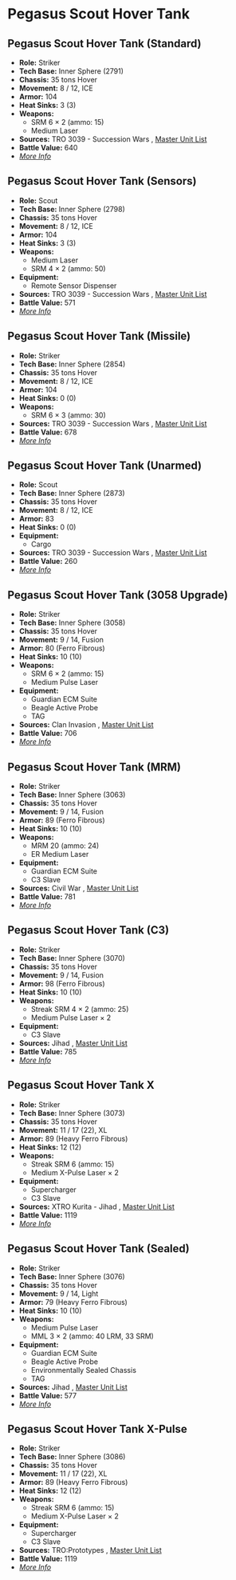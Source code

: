 # Pegasus Scout Hover Tank 

## Pegasus Scout Hover Tank (Standard) 

- **Role:** Striker 
- **Tech Base:** Inner Sphere (2791) 
- **Chassis:** 35 tons Hover 
- **Movement:** 8 / 12, ICE 
- **Armor:** 104 
- **Heat Sinks:** 3 (3) 
- **Weapons:** 
  - SRM 6 × 2 (ammo: 15) 
  - Medium Laser 
- **Sources:** TRO 3039 - Succession Wars , [Master Unit List](http://masterunitlist.info/Unit/Details/2461/pegasus-scout-hover-tank-standard) 
- **Battle Value:** 640 
- [*More Info*](pegasus_scout_hover_tank/pegasus_scout_hover_tank_standard.md) 

## Pegasus Scout Hover Tank (Sensors) 

- **Role:** Scout 
- **Tech Base:** Inner Sphere (2798) 
- **Chassis:** 35 tons Hover 
- **Movement:** 8 / 12, ICE 
- **Armor:** 104 
- **Heat Sinks:** 3 (3) 
- **Weapons:** 
  - Medium Laser 
  - SRM 4 × 2 (ammo: 50) 
- **Equipment:** 
  - Remote Sensor Dispenser 
- **Sources:** TRO 3039 - Succession Wars , [Master Unit List](http://masterunitlist.info/Unit/Details/2460/pegasus-scout-hover-tank-sensors) 
- **Battle Value:** 571 
- [*More Info*](pegasus_scout_hover_tank/pegasus_scout_hover_tank_sensors.md) 

## Pegasus Scout Hover Tank (Missile) 

- **Role:** Striker 
- **Tech Base:** Inner Sphere (2854) 
- **Chassis:** 35 tons Hover 
- **Movement:** 8 / 12, ICE 
- **Armor:** 104 
- **Heat Sinks:** 0 (0) 
- **Weapons:** 
  - SRM 6 × 3 (ammo: 30) 
- **Sources:** TRO 3039 - Succession Wars , [Master Unit List](http://masterunitlist.info/Unit/Details/2457/pegasus-scout-hover-tank-missile) 
- **Battle Value:** 678 
- [*More Info*](pegasus_scout_hover_tank/pegasus_scout_hover_tank_missile.md) 

## Pegasus Scout Hover Tank (Unarmed) 

- **Role:** Scout 
- **Tech Base:** Inner Sphere (2873) 
- **Chassis:** 35 tons Hover 
- **Movement:** 8 / 12, ICE 
- **Armor:** 83 
- **Heat Sinks:** 0 (0) 
- **Equipment:** 
  - Cargo 
- **Sources:** TRO 3039 - Succession Wars , [Master Unit List](http://masterunitlist.info/Unit/Details/2462/pegasus-scout-hover-tank-unarmed) 
- **Battle Value:** 260 
- [*More Info*](pegasus_scout_hover_tank/pegasus_scout_hover_tank_unarmed.md) 

## Pegasus Scout Hover Tank (3058 Upgrade) 

- **Role:** Striker 
- **Tech Base:** Inner Sphere (3058) 
- **Chassis:** 35 tons Hover 
- **Movement:** 9 / 14, Fusion 
- **Armor:** 80 (Ferro Fibrous) 
- **Heat Sinks:** 10 (10) 
- **Weapons:** 
  - SRM 6 × 2 (ammo: 15) 
  - Medium Pulse Laser 
- **Equipment:** 
  - Guardian ECM Suite 
  - Beagle Active Probe 
  - TAG 
- **Sources:** Clan Invasion , [Master Unit List](http://masterunitlist.info/Unit/Details/2455/pegasus-scout-hover-tank-3058-upgrade) 
- **Battle Value:** 706 
- [*More Info*](pegasus_scout_hover_tank/pegasus_scout_hover_tank_3058_upgrade.md) 

## Pegasus Scout Hover Tank (MRM) 

- **Role:** Striker 
- **Tech Base:** Inner Sphere (3063) 
- **Chassis:** 35 tons Hover 
- **Movement:** 9 / 14, Fusion 
- **Armor:** 89 (Ferro Fibrous) 
- **Heat Sinks:** 10 (10) 
- **Weapons:** 
  - MRM 20 (ammo: 24) 
  - ER Medium Laser 
- **Equipment:** 
  - Guardian ECM Suite 
  - C3 Slave 
- **Sources:** Civil War , [Master Unit List](http://masterunitlist.info/Unit/Details/2458/pegasus-scout-hover-tank-mrm) 
- **Battle Value:** 781 
- [*More Info*](pegasus_scout_hover_tank/pegasus_scout_hover_tank_mrm.md) 

## Pegasus Scout Hover Tank (C3) 

- **Role:** Striker 
- **Tech Base:** Inner Sphere (3070) 
- **Chassis:** 35 tons Hover 
- **Movement:** 9 / 14, Fusion 
- **Armor:** 98 (Ferro Fibrous) 
- **Heat Sinks:** 10 (10) 
- **Weapons:** 
  - Streak SRM 4 × 2 (ammo: 25) 
  - Medium Pulse Laser × 2 
- **Equipment:** 
  - C3 Slave 
- **Sources:** Jihad , [Master Unit List](http://masterunitlist.info/Unit/Details/2456/pegasus-scout-hover-tank-c3) 
- **Battle Value:** 785 
- [*More Info*](pegasus_scout_hover_tank/pegasus_scout_hover_tank_c3.md) 

## Pegasus Scout Hover Tank X 

- **Role:** Striker 
- **Tech Base:** Inner Sphere (3073) 
- **Chassis:** 35 tons Hover 
- **Movement:** 11 / 17 (22), XL 
- **Armor:** 89 (Heavy Ferro Fibrous) 
- **Heat Sinks:** 12 (12) 
- **Weapons:** 
  - Streak SRM 6 (ammo: 15) 
  - Medium X-Pulse Laser × 2 
- **Equipment:** 
  - Supercharger 
  - C3 Slave 
- **Sources:** XTRO Kurita - Jihad , [Master Unit List](http://masterunitlist.info/Unit/Details/2463/pegasus-scout-hover-tank-x) 
- **Battle Value:** 1119 
- [*More Info*](pegasus_scout_hover_tank/pegasus_scout_hover_tank_x.md) 

## Pegasus Scout Hover Tank (Sealed) 

- **Role:** Striker 
- **Tech Base:** Inner Sphere (3076) 
- **Chassis:** 35 tons Hover 
- **Movement:** 9 / 14, Light 
- **Armor:** 79 (Heavy Ferro Fibrous) 
- **Heat Sinks:** 10 (10) 
- **Weapons:** 
  - Medium Pulse Laser 
  - MML 3 × 2 (ammo: 40 LRM, 33 SRM) 
- **Equipment:** 
  - Guardian ECM Suite 
  - Beagle Active Probe 
  - Environmentally Sealed Chassis 
  - TAG 
- **Sources:** Jihad , [Master Unit List](http://masterunitlist.info/Unit/Details/2459/pegasus-scout-hover-tank-sealed) 
- **Battle Value:** 577 
- [*More Info*](pegasus_scout_hover_tank/pegasus_scout_hover_tank_sealed.md) 

## Pegasus Scout Hover Tank X-Pulse 

- **Role:** Striker 
- **Tech Base:** Inner Sphere (3086) 
- **Chassis:** 35 tons Hover 
- **Movement:** 11 / 17 (22), XL 
- **Armor:** 89 (Heavy Ferro Fibrous) 
- **Heat Sinks:** 12 (12) 
- **Weapons:** 
  - Streak SRM 6 (ammo: 15) 
  - Medium X-Pulse Laser × 2 
- **Equipment:** 
  - Supercharger 
  - C3 Slave 
- **Sources:** TRO:Prototypes , [Master Unit List](http://masterunitlist.info/Unit/Details/4798/pegasus-scout-hover-tank-x-pulse) 
- **Battle Value:** 1119 
- [*More Info*](pegasus_scout_hover_tank/pegasus_scout_hover_tank_x-pulse.md) 

